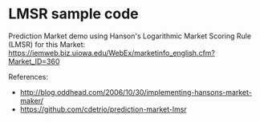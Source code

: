 LMSR sample code
======================

Prediction Market demo using Hanson's Logarithmic Market Scoring Rule (LMSR) for this Market:
https://iemweb.biz.uiowa.edu/WebEx/marketinfo_english.cfm?Market_ID=360

References:
* http://blog.oddhead.com/2006/10/30/implementing-hansons-market-maker/
* https://github.com/cdetrio/prediction-market-lmsr
